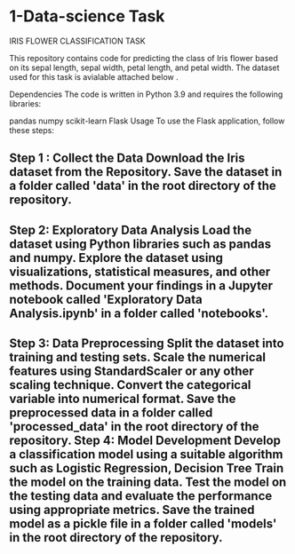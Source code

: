 # 1-Data-science Task 
IRIS FLOWER CLASSIFICATION TASK 

This repository contains code for predicting the class of Iris flower based on its sepal length, sepal width, petal length, and petal width. The dataset used for this task is avialable attached below .

Dependencies
The code is written in Python 3.9 and requires the following libraries:

pandas
numpy
scikit-learn
Flask
Usage
To use the Flask application, follow these steps:

Step 1 : Collect the Data
Download the Iris dataset from the Repository.
Save the dataset in a folder called 'data' in the root directory of the repository.
---------------------------------------------------------------------------------------------------------------------------------------
Step 2: Exploratory Data Analysis
Load the dataset using Python libraries such as pandas and numpy.
Explore the dataset using visualizations, statistical measures, and other methods.
Document your findings in a Jupyter notebook called 'Exploratory Data Analysis.ipynb' in a folder called 'notebooks'.
----------------------------------------------------------------------------------------------------------------------------------------
Step 3: Data Preprocessing
Split the dataset into training and testing sets.
Scale the numerical features using StandardScaler or any other scaling technique.
Convert the categorical variable into numerical format.
Save the preprocessed data in a folder called 'processed_data' in the root directory of the repository.
Step 4: Model Development
Develop a classification model using a suitable algorithm such as Logistic Regression, Decision Tree
Train the model on the training data.
Test the model on the testing data and evaluate the performance using appropriate metrics.
Save the trained model as a pickle file in a folder called 'models' in the root directory of the repository.
-----------------------------------------------------------------------------------------------------------------------------------------
